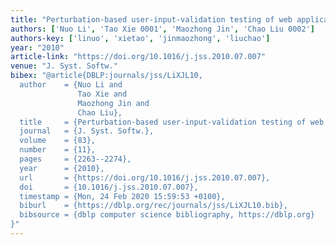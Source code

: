 ```yaml
---
title: "Perturbation-based user-input-validation testing of web applications"
authors: ['Nuo Li', 'Tao Xie 0001', 'Maozhong Jin', 'Chao Liu 0002']
authors-key: ['linuo', 'xietao', 'jinmaozhong', 'liuchao']
year: "2010"
article-link: "https://doi.org/10.1016/j.jss.2010.07.007"
venue: "J. Syst. Softw."
bibex: "@article{DBLP:journals/jss/LiXJL10,
  author    = {Nuo Li and
               Tao Xie and
               Maozhong Jin and
               Chao Liu},
  title     = {Perturbation-based user-input-validation testing of web applications},
  journal   = {J. Syst. Softw.},
  volume    = {83},
  number    = {11},
  pages     = {2263--2274},
  year      = {2010},
  url       = {https://doi.org/10.1016/j.jss.2010.07.007},
  doi       = {10.1016/j.jss.2010.07.007},
  timestamp = {Mon, 24 Feb 2020 15:59:53 +0100},
  biburl    = {https://dblp.org/rec/journals/jss/LiXJL10.bib},
  bibsource = {dblp computer science bibliography, https://dblp.org}
}"
---
```

